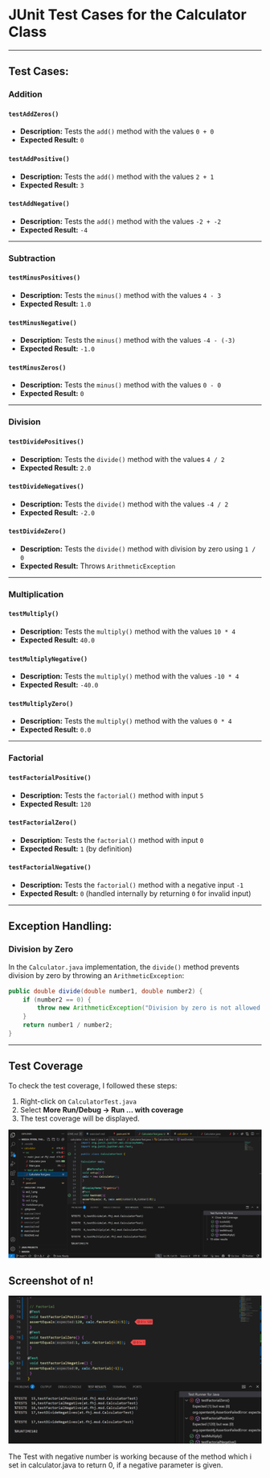 # JUnit Test Cases for the Calculator Class

---

## **Test Cases:**

### **Addition**

#### `testAddZeros()`

- **Description:** Tests the `add()` method with the values `0 + 0`
- **Expected Result:** `0`

#### `testAddPositive()`

- **Description:** Tests the `add()` method with the values `2 + 1`
- **Expected Result:** `3`

#### `testAddNegative()`

- **Description:** Tests the `add()` method with the values `-2 + -2`
- **Expected Result:** `-4`

---

### **Subtraction**

#### `testMinusPositives()`

- **Description:** Tests the `minus()` method with the values `4 - 3`
- **Expected Result:** `1.0`

#### `testMinusNegative()`

- **Description:** Tests the `minus()` method with the values `-4 - (-3)`
- **Expected Result:** `-1.0`

#### `testMinusZeros()`

- **Description:** Tests the `minus()` method with the values `0 - 0`
- **Expected Result:** `0`

---

### **Division**

#### `testDividePositives()`

- **Description:** Tests the `divide()` method with the values `4 / 2`
- **Expected Result:** `2.0`

#### `testDivideNegatives()`

- **Description:** Tests the `divide()` method with the values `-4 / 2`
- **Expected Result:** `-2.0`

#### `testDivideZero()`

- **Description:** Tests the `divide()` method with division by zero using `1 / 0`
- **Expected Result:** Throws `ArithmeticException`

---

### **Multiplication**

#### `testMultiply()`

- **Description:** Tests the `multiply()` method with the values `10 * 4`
- **Expected Result:** `40.0`

#### `testMultiplyNegative()`

- **Description:** Tests the `multiply()` method with the values `-10 * 4`
- **Expected Result:** `-40.0`

#### `testMultiplyZero()`

- **Description:** Tests the `multiply()` method with the values `0 * 4`
- **Expected Result:** `0.0`

---

### **Factorial**

#### `testFactorialPositive()`

- **Description:** Tests the `factorial()` method with input `5`
- **Expected Result:** `120`

#### `testFactorialZero()`

- **Description:** Tests the `factorial()` method with input `0`
- **Expected Result:** `1` (by definition)

#### `testFactorialNegative()`

- **Description:** Tests the `factorial()` method with a negative input `-1`
- **Expected Result:** `0` (handled internally by returning `0` for invalid input)

---

## **Exception Handling:**

### **Division by Zero**

In the `Calculator.java` implementation, the `divide()` method prevents division by zero by throwing an `ArithmeticException`:

```java
public double divide(double number1, double number2) {
    if (number2 == 0) {
        throw new ArithmeticException("Division by zero is not allowed!");
    }
    return number1 / number2;
}
```

---

## **Test Coverage**

To check the test coverage, I followed these steps:

1. Right-click on `CalculatorTest.java`
2. Select **More Run/Debug -> Run … with coverage**
3. The test coverage will be displayed.

![Test Coverage](resources/images/ex4_1.png)

## **Screenshot of n!**

![n! Factorial](resources/images/ex4_2.png)

The Test with negative number is working because of the method which i set in calculator.java to return 0, if a negative parameter is given.
